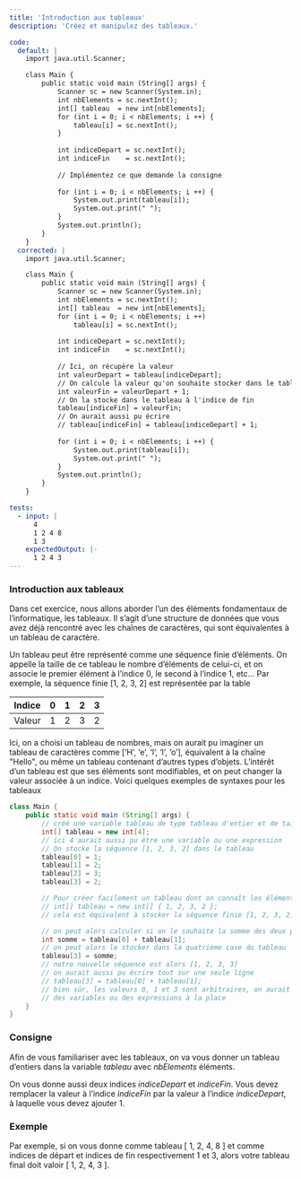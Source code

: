 ```yaml
---
title: 'Introduction aux tableaux'
description: 'Créez et manipulez des tableaux.'

code:
  default: |
    import java.util.Scanner;

    class Main { 
        public static void main (String[] args) {
            Scanner sc = new Scanner(System.in);
            int nbElements = sc.nextInt();
            int[] tableau  = new int[nbElements];
            for (int i = 0; i < nbElements; i ++) {
                tableau[i] = sc.nextInt();
            }
            
            int indiceDepart = sc.nextInt();
            int indiceFin    = sc.nextInt();
            
            // Implémentez ce que demande la consigne
            
            for (int i = 0; i < nbElements; i ++) {
                System.out.print(tableau[i]);
                System.out.print(" ");
            }
            System.out.println();
        }
    }
  corrected: |
    import java.util.Scanner;

    class Main { 
        public static void main (String[] args) {
            Scanner sc = new Scanner(System.in);
            int nbElements = sc.nextInt();
            int[] tableau  = new int[nbElements];
            for (int i = 0; i < nbElements; i ++) 
                tableau[i] = sc.nextInt();
            
            int indiceDepart = sc.nextInt();
            int indiceFin    = sc.nextInt();
            
            // Ici, on récupère la valeur
            int valeurDepart = tableau[indiceDepart];
            // On calcule la valeur qu'on souhaite stocker dans le tableau
            int valeurFin = valeurDepart + 1;
            // On la stocke dans le tableau à l'indice de fin
            tableau[indiceFin] = valeurFin;
            // On aurait aussi pu écrire
            // tableau[indiceFin] = tableau[indiceDepart] + 1;
            
            for (int i = 0; i < nbElements; i ++) {
                System.out.print(tableau[i]);
                System.out.print(" ");
            }
            System.out.println();
        }
    }

tests:
  - input: |
      4
      1 2 4 8
      1 3
    expectedOutput: |-
      1 2 4 3
---
```


### Introduction aux tableaux

Dans cet exercice, nous allons aborder l’un des éléments fondamentaux de l’informatique, les tableaux. Il s’agit d’une structure de données que vous avez déjà rencontré avec les chaînes de caractères, qui sont équivalentes à un tableau de caractère.

Un tableau peut être représenté comme une séquence finie d’éléments. On appelle la taille de ce tableau le nombre d’éléments de celui-ci, et on associe le premier élément à l’indice 0, le second à l’indice 1, etc... Par exemple, la séquence finie [1, 2, 3, 2] est représentée par la table

| Indice | 0   | 1   | 2   | 3   |
| ------ | --- | --- | --- | --- |
| Valeur | 1   | 2   | 3   | 2   |

Ici, on a choisi un tableau de nombres, mais on aurait pu imaginer un tableau de caractères comme [’H’, ‘e’, ‘l’, ‘l’, ‘o’], équivalent à la chaîne "Hello", ou même un tableau contenant d’autres types d’objets. L’intérêt d’un tableau est que ses éléments sont modifiables, et on peut changer la valeur associée à un indice. Voici quelques exemples de syntaxes pour les tableaux

```java
class Main {
    public static void main (String[] args) {
        // créé une variable tableau de type tableau d'entier et de taille 4,
        int[] tableau = new int[4];
        // ici 4 aurait aussi pu être une variable ou une expression
        // On stocke la séquence [1, 2, 3, 2] dans le tableau
        tableau[0] = 1;
        tableau[1] = 2;
        tableau[2] = 3;
        tableau[3] = 2;

        // Pour créer facilement un tableau dont on connaît les éléments, on aurait aussi pu faire
        // int[] tableau = new int[] { 1, 2, 3, 2 };
        // cela est équivalent à stocker la séquence finie [1, 2, 3, 2] dans notre tableau.

        // on peut alors calculer si on le souhaite la somme des deux premières valeurs
        int somme = tableau[0] + tableau[1];
        // on peut alors le stocker dans la quatrième case du tableau
        tableau[3] = somme;
        // notre nouvelle séquence est alors [1, 2, 3, 3]
        // on aurait aussi pu écrire tout sur une seule ligne
        // tableau[3] = tableau[0] + tableau[1];
        // bien sûr, les valeurs 0, 1 et 3 sont arbitraires, on aurait pu utiliser
        // des variables ou des expressions à la place
    }
}
```

### Consigne

Afin de vous familiariser avec les tableaux, on va vous donner un tableau d’entiers dans la variable _tableau_ avec _nbElements_ éléments.

On vous donne aussi deux indices _indiceDepart_ et _indiceFin_. Vous devez remplacer la valeur à l’indice _indiceFin_ par la valeur à l’indice _indiceDepart_, à laquelle vous devez ajouter 1.

### Exemple

Par exemple, si on vous donne comme tableau [ 1, 2, 4, 8 ] et comme indices de départ et indices de fin respectivement 1 et 3, alors votre tableau final doit valoir [ 1, 2, 4, 3 ].
